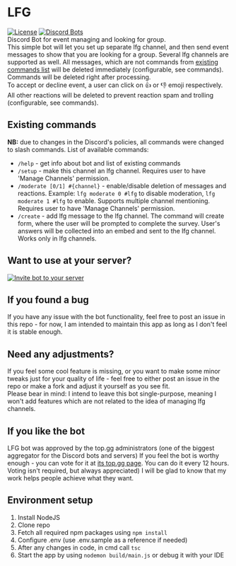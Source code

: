 # LFG
[![License](http://img.shields.io/:license-mit-blue.svg)](http://doge.mit-license.org)  [![Discord Bots](https://top.gg/api/widget/status/732697892292395110.svg?noavatar=true)](https://top.gg/bot/732697892292395110)  
Discord  Bot for event managing and looking for group.  
This simple bot will let you set up separate lfg channel, and then send event messages to show that you are looking for a group. Several lfg channels are supported as well.
All messages, which are not commands from [existing commands list](#existing-commands) will be deleted immediately (configurable, see commands).  
Commands will be deleted right after processing.  
To accept or decline event, a user can click on 👍 or 👎 emoji respectively.  
All other reactions will be deleted to prevent reaction spam and trolling (configurable, see commands).  

## Existing commands
**NB:** due to changes in the Discord's policies, all commands were changed to slash commands.
List of available commands:
- `/help` - get info about bot and list of existing commands
- `/setup` - make this channel an lfg channel. Requires user to have 'Manage Channels' permission.
- `/moderate [0/1] #{channel}` - enable/disable deletion of messages and reactions. Example: `lfg moderate 0 #lfg` to disable moderation, `lfg moderate 1 #lfg` to enable. Supports multiple channel mentioning. Requires user to have 'Manage Channels' permission.
- `/create` - add lfg message to the lfg channel. The command will create form, where the user will be prompted to complete the survey. User's answers will be collected into an embed and sent to the lfg channel. Works only in lfg channels.

## Want to use at your server?
[![Invite bot to your server](https://i.imgur.com/n8T9oOi.jpg)](https://discord.com/api/oauth2/authorize?client_id=732697892292395110&permissions=268692560&scope=bot)

## If you found a bug
If you have any issue with the bot functionality, feel free to post an issue in this repo - for now, I am intended to maintain this app as long as I don't feel it is stable enough.

## Need any adjustments?
If you feel some cool feature is missing, or you want to make some minor tweaks just for your quality of life - feel free to either post an issue in the repo or make a fork and adjust it yourself as you see fit.  
Please bear in mind: I intend to leave this bot single-purpose, meaning I won't add features which are not related to the idea of managing lfg channels.

## If you like the bot
LFG bot was approved by the top.gg administrators (one of the biggest aggregator for the Discord bots and servers)
If you feel the bot is worthy enough - you can vote for it at [its top.gg page](https://top.gg/bot/732697892292395110).
You can do it every 12 hours. Voting isn't required, but always appreciated) I will be glad to know that my work helps people achieve what they want.

## Environment setup
1. Install NodeJS
2. Clone repo
3. Fetch all required npm packages using ```npm install```
4. Configure .env (use .env.sample as a reference if needed)
5. After any changes in code, in cmd call ```tsc```
6. Start the app by using ```nodemon build/main.js``` or debug it with your IDE
